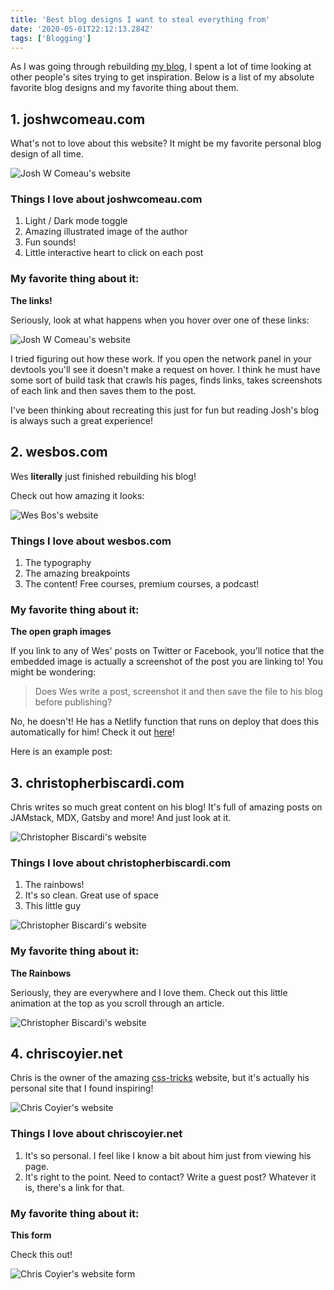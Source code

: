 ```yaml
---
title: 'Best blog designs I want to steal everything from'
date: '2020-05-01T22:12:13.284Z'
tags: ['Blogging']
---
```


As I was going through rebuilding [my blog](https://jonkuperman.com/), I spent a lot of time looking at other people's sites trying to get inspiration. Below is a list of my absolute favorite blog designs and my favorite thing about them.

## 1. joshwcomeau.com

What's not to love about this website? It might be my favorite personal blog design of all time.

![Josh W Comeau's website](./joshwcomeau.jpg)

### Things I love about joshwcomeau.com

1. Light / Dark mode toggle
1. Amazing illustrated image of the author
1. Fun sounds!
1. Little interactive heart to click on each post

### My favorite thing about it:

**The links!**

Seriously, look at what happens when you hover over one of these links:

![Josh W Comeau's website](./joshwcomeau-links.gif)

I tried figuring out how these work. If you open the network panel in your devtools you'll see it doesn't make a request on hover. I think he must have some sort of build task that crawls his pages, finds links, takes screenshots of each link and then saves them to the post.

I've been thinking about recreating this just for fun but reading Josh's blog is always such a great experience!

## 2. wesbos.com

Wes **literally** just finished rebuilding his blog!

<Tweet tweetLink="wesbos/status/1252618566139928576" />

Check out how amazing it looks:

![Wes Bos's website](./wesbos.jpg)

### Things I love about wesbos.com

1. The typography
1. The amazing breakpoints
1. The content! Free courses, premium courses, a podcast!

### My favorite thing about it:

**The open graph images**

If you link to any of Wes' posts on Twitter or Facebook, you'll notice that the embedded image is actually a screenshot of the post you are linking to! You might be wondering:

> Does Wes write a post, screenshot it and then save the file to his blog before publishing?

No, he doesn't! He has a Netlify function that runs on deploy that does this automatically for him! Check it out [here](https://github.com/wesbos/wesbos/blob/master/functions/ogimage/ogimage.js)!

Here is an example post:

<Tweet tweetLink="wesbos/status/1252619804994703361" />

## 3. christopherbiscardi.com

Chris writes so much great content on his blog! It's full of amazing posts on JAMstack, MDX, Gatsby and more! And just look at it.

![Christopher Biscardi's website](./christopherbiscardi.jpg)

### Things I love about christopherbiscardi.com

1. The rainbows!
1. It's so clean. Great use of space
1. This little guy

![Christopher Biscardi's website](./christopherbiscardi.gif)

### My favorite thing about it:

**The Rainbows**

Seriously, they are everywhere and I love them. Check out this little animation at the top as you scroll through an article.

![Christopher Biscardi's website](./christopherbiscardi2.gif)

## 4. chriscoyier.net

Chris is the owner of the amazing [css-tricks](https://css-tricks.com/) website, but it's actually his personal site that I found inspiring!

![Chris Coyier's website](./chriscoyier.jpg)

### Things I love about chriscoyier.net

1. It's so personal. I feel like I know a bit about him just from viewing his page.
1. It's right to the point. Need to contact? Write a guest post? Whatever it is, there's a link for that.

### My favorite thing about it:

**This form**

Check this out!

![Chris Coyier's website form](./chriscoyier.gif)
